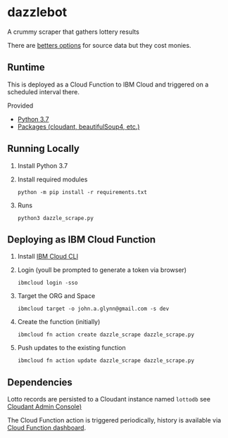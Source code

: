 # dazzlebot
A crummy scraper that gathers lottery results

There are [betters options](https://www.magayo.com) for source data but they cost monies.

## Runtime

This is deployed as a Cloud Function to IBM Cloud and triggered on a scheduled interval there.

Provided

* [Python 3.7](https://cloud.ibm.com/docs/openwhisk?topic=openwhisk-runtimes#openwhisk_ref_python_environments)
* [Packages (cloudant, beautifulSoup4, etc.)](https://cloud.ibm.com/docs/openwhisk?topic=openwhisk-runtimes#python-packages)

## Running Locally

1. Install Python 3.7

2. Install required modules

    `python -m pip install -r requirements.txt`

3. Runs

    `python3 dazzle_scrape.py`

## Deploying as IBM Cloud Function

1. Install [IBM Cloud CLI](https://cloud.ibm.com/docs/cli?topic=cloud-cli-getting-started)

2. Login (youll be prompted to generate a token via browser)

    `ibmcloud login -sso`

3. Target the ORG and Space

    `ibmcloud target -o john.a.glynn@gmail.com -s dev`

4. Create the function (initially)

    `ibmcloud fn action create dazzle_scrape dazzle_scrape.py`

5. Push updates to the existing function

    `ibmcloud fn action update dazzle_scrape dazzle_scrape.py`

## Dependencies

Lotto records are persisted to a Cloudant instance named `lottodb` see [Cloudant Admin Console)](https://7e06cc45-79b7-4b54-b3b2-8d23b5f13268-bluemix.cloudant.com/dashboard.html#/database/lottodb/_all_docs)

The Cloud Function action is triggered periodically, history is available via [Cloud Function dashboard](https://cloud.ibm.com/functions/dashboard).